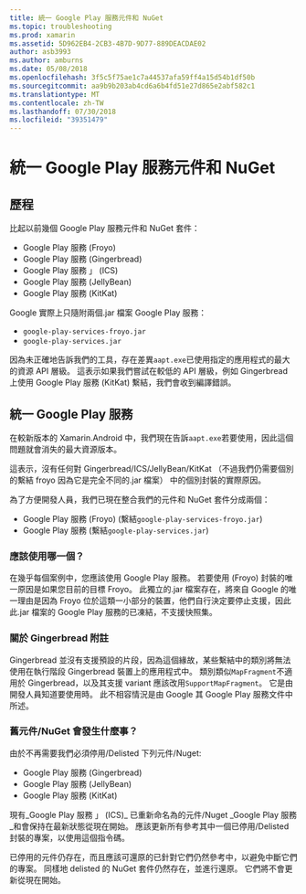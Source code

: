 ```yaml
---
title: 統一 Google Play 服務元件和 NuGet
ms.topic: troubleshooting
ms.prod: xamarin
ms.assetid: 5D962EB4-2CB3-4B7D-9D77-889DEACDAE02
author: asb3993
ms.author: amburns
ms.date: 05/08/2018
ms.openlocfilehash: 3f5c5f75ae1c7a44537afa59ff4a15d54b1df50b
ms.sourcegitcommit: aa9b9b203ab4cd6a6b4fd51e27d865e2abf582c1
ms.translationtype: MT
ms.contentlocale: zh-TW
ms.lasthandoff: 07/30/2018
ms.locfileid: "39351479"
---
```

# <a name="unifying-google-play-services-components-and-nuget"></a>統一 Google Play 服務元件和 NuGet

## <a name="history"></a>歷程

比起以前幾個 Google Play 服務元件和 NuGet 套件：

-   Google Play 服務 (Froyo)
-   Google Play 服務 (Gingerbread)
-   Google Play 服務 」 (ICS)
-   Google Play 服務 (JellyBean)
-   Google Play 服務 (KitKat)

Google 實際上只隨附兩個.jar 檔案 Google Play 服務：

-   `google-play-services-froyo.jar`
-   `google-play-services.jar`

因為未正確地告訴我們的工具，存在差異`aapt.exe`已使用指定的應用程式的最大的資源 API 層級。 這表示如果我們嘗試在較低的 API 層級，例如 Gingerbread 上使用 Google Play 服務 (KitKat) 繫結，我們會收到編譯錯誤。

## <a name="unifying-google-play-services"></a>統一 Google Play 服務

在較新版本的 Xamarin.Android 中，我們現在告訴`aapt.exe`若要使用，因此這個問題就會消失的最大資源版本。

這表示，沒有任何對 Gingerbread/ICS/JellyBean/KitKat （不過我們仍需要個別的繫結 froyo 因為它是完全不同的.jar 檔案） 中的個別封裝的實際原因。

為了方便開發人員，我們已現在整合我們的元件和 NuGet 套件分成兩個：

-   Google Play 服務 (Froyo) (繫結`google-play-services-froyo.jar`)
-   Google Play 服務 (繫結`google-play-services.jar`)

### <a name="which-one-should-be-used"></a>應該使用哪一個？

在幾乎每個案例中，您應該使用 Google Play 服務。 若要使用 (Froyo) 封裝的唯一原因是如果您目前的目標 Froyo。 此獨立的.jar 檔案存在，將來自 Google 的唯一理由是因為 Froyo 位於這類一小部分的裝置，他們自行決定要停止支援，因此此.jar 檔案的 Google Play 服務的已凍結，不支援快照集。

### <a name="note-about-gingerbread"></a>關於 Gingerbread 附註

Gingerbread 並沒有支援預設的片段，因為這個緣故，某些繫結中的類別將無法使用在執行階段 Gingerbread 裝置上的應用程式中。 類別類似`MapFragment`不適用於 Gingerbread，以及其支援 variant 應該改用`SupportMapFragment`。 它是由開發人員知道要使用時。 此不相容情況是由 Google 其 Google Play 服務文件中所述。

### <a name="what-happens-to-the-old-componentsnugets"></a>舊元件/NuGet 會發生什麼事？

由於不再需要我們必須停用/Delisted 下列元件/Nuget:

-   Google Play 服務 (Gingerbread)
-   Google Play 服務 (JellyBean)
-   Google Play 服務 (KitKat)

現有_Google Play 服務 」 (ICS)_ 已重新命名為的元件/Nuget _Google Play 服務_和會保持在最新狀態從現在開始。 應該更新所有參考其中一個已停用/Delisted 封裝的專案，以使用這個指令碼。

已停用的元件仍存在，而且應該可還原的已針對它們仍然參考中，以避免中斷它們的專案。 同樣地 delisted 的 NuGet 套件仍然存在，並進行還原。 它們將不會更新從現在開始。
